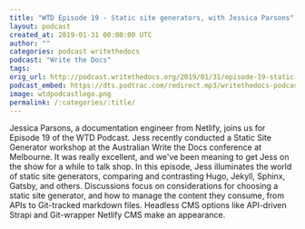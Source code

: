 ```yaml
---
title: "WTD Episode 19 - Static site generators, with Jessica Parsons"
layout: podcast
created_at: 2019-01-31 00:00:00 UTC
author: ""
categories: podcast writethedocs
podcast: "Write the Docs"
tags: 
orig_url: http://podcast.writethedocs.org/2019/01/31/episode-19-static-site-generator-tools-and-ecosystem/
podcast_embed: https://dts.podtrac.com/redirect.mp3/writethedocs-podcast.s3-us-west-2.amazonaws.com/wtd_episode_19_static_site_generators.mp3
image: wtdpodcastlogo.png
permalink: /:categories/:title/
---
```

Jessica Parsons, a documentation engineer from Netlify, joins us for Episode 19 of the WTD Podcast. Jess recently conducted a Static Site Generator workshop at the Australian Write the Docs conference at Melbourne. It was really excellent, and we've been meaning to get Jess on the show for a while to talk shop. In this episode, Jess illuminates the world of static site generators, comparing and contrasting Hugo, Jekyll, Sphinx, Gatsby, and others. Discussions focus on considerations for choosing a static site generator, and how to manage the content they consume, from APIs to Git-tracked markdown files. Headless CMS options like API-driven Strapi and Git-wrapper Netlify CMS make an appearance.